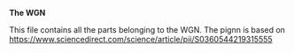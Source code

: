**The WGN**

This file contains all the parts belonging to the WGN. The pignn is based on https://www.sciencedirect.com/science/article/pii/S0360544219315555 
